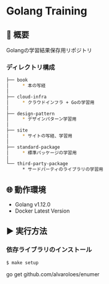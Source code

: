 # Golang Training

## 📌 概要
Golangの学習結果保存用リポジトリ

### ディレクトリ構成
```bash
├── book
│     * 本の写経
│
├── cloud-infra
│     * クラウドインフラ + Goの学習用
│
├── design-pattern
│     * デザインパターン学習用
│
├── site
│     * サイトの写経、学習用
│
├── standard-package
│     * 標準パッケージの学習用
│ 
└── third-party-package
      * サードパーティのライブラリの学習用
```

## 🌐 動作環境 
* Golang v1.12.0
* Docker Latest Version

## ▶️ 実行方法
### 依存ライブラリのインストール
```bash
$ make setup
```

go get github.com/alvaroloes/enumer